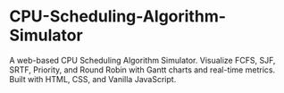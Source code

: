 # CPU-Scheduling-Algorithm-Simulator
A web-based CPU Scheduling Algorithm Simulator. Visualize FCFS, SJF, SRTF, Priority, and Round Robin with Gantt charts and real-time metrics. Built with HTML, CSS, and Vanilla JavaScript.

